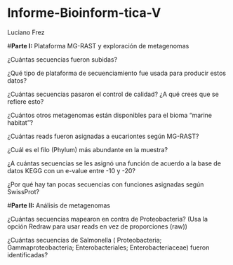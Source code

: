 # Informe-Bioinform-tica-V
Luciano Frez

#**Parte I:** Plataforma MG-RAST y exploración de metagenomas

¿Cuántas secuencias fueron subidas? 

¿Qué tipo de plataforma de secuenciamiento fue usada para producir estos datos?

¿Cuántas secuencias pasaron el control de calidad? ¿A qué crees que se refiere esto?

¿Cuántos otros metagenomas están disponibles para el bioma “marine habitat”?

¿Cuántas reads fueron asignadas a eucariontes según MG-RAST?

¿Cuál es el filo (Phylum) más abundante en la muestra?

¿A cuántas secuencias se les asignó una función de acuerdo a la base de datos KEGG con un e-value entre -10 y -20?

¿Por qué hay tan pocas secuencias con funciones asignadas según SwissProt?

#**Parte II:** Análisis de metagenomas

¿Cuántas secuencias mapearon en contra de Proteobacteria? (Usa la opción Redraw para usar reads en vez de proporciones (raw)) 

¿Cuántas secuencias de Salmonella ( Proteobacteria; Gammaproteobacteria; Enterobacteriales; Enterobacteriaceae) fueron identificadas?
